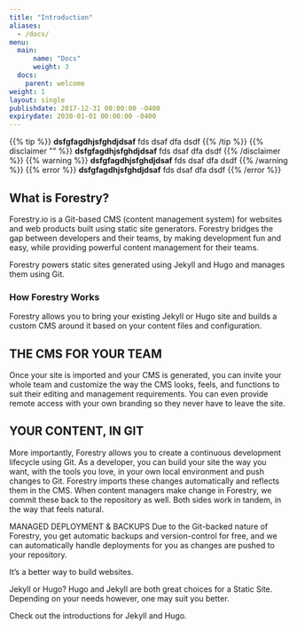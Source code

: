 ```yaml
---
title: "Introduction"
aliases:
  - /docs/
menu: 
  main:
      name: "Docs"
      weight: 3
  docs:
    parent: welcome
weight: 1
layout: single
publishdate: 2017-12-31 00:00:00 -0400
expirydate: 2030-01-01 00:00:00 -0400
---
```

{{% tip %}}
**dsfgfagdhjsfghdjdsaf**
fds
dsaf
dfa
dsdf
{{% /tip %}}
{{% disclaimer "" %}}
**dsfgfagdhjsfghdjdsaf**
fds
dsaf
dfa
dsdf
{{% /disclaimer %}}
{{% warning %}}
**dsfgfagdhjsfghdjdsaf**
fds
dsaf
dfa
dsdf
{{% /warning %}}
{{% error %}}
**dsfgfagdhjsfghdjdsaf**
fds
dsaf
dfa
dsdf
{{% /error %}}

## What is Forestry?

Forestry.io is a Git-based CMS (content management system) for websites and web products built using static site generators. Forestry bridges the gap between developers and their teams, by making development fun and easy, while providing powerful content management for their teams.

Forestry powers static sites generated using Jekyll and Hugo and manages them using Git.

### How Forestry Works
Forestry allows you to bring your existing Jekyll or Hugo site and builds a custom CMS around it based on your content files and configuration.

## THE CMS FOR YOUR TEAM
Once your site is imported and your CMS is generated, you can invite your whole team and customize the way the CMS looks, feels, and functions to suit their editing and management requirements. You can even provide remote access with your own branding so they never have to leave the site.

## YOUR CONTENT, IN GIT
More importantly, Forestry allows you to create a continuous development lifecycle using Git. As a developer, you can build your site the way you want, with the tools you love, in your own local environment and push changes to Git. Forestry imports these changes automatically and reflects them in the CMS. When content managers make change in Forestry, we commit these back to the repository as well. Both sides work in tandem, in the way that feels natural.

MANAGED DEPLOYMENT & BACKUPS
Due to the Git-backed nature of Forestry, you get automatic backups and version-control for free, and we can automatically handle deployments for you as changes are pushed to your repository.

It’s a better way to build websites.

Jekyll or Hugo?
Hugo and Jekyll are both great choices for a Static Site. Depending on your needs however, one may suit you better.

Check out the introductions for Jekyll and Hugo.